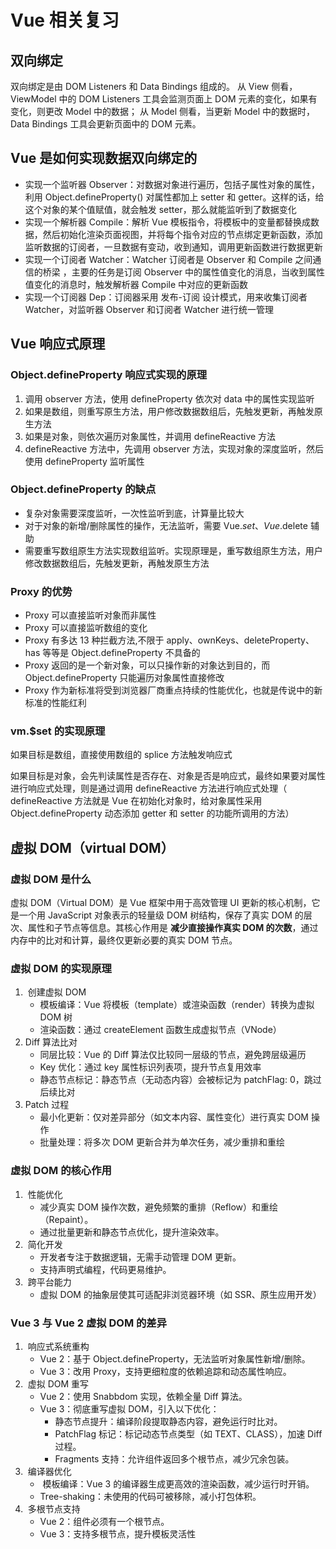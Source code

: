 # Vue 相关复习

## 双向绑定

双向绑定是由 DOM Listeners 和 Data Bindings 组成的。
从 View 侧看，ViewModel 中的 DOM Listeners 工具会监测页面上 DOM 元素的变化，如果有变化，则更改 Model 中的数据；
从 Model 侧看，当更新 Model 中的数据时，Data Bindings 工具会更新页面中的 DOM 元素。

## Vue 是如何实现数据双向绑定的

- 实现一个监听器 Observer：对数据对象进行遍历，包括子属性对象的属性，利用 Object.defineProperty() 对属性都加上 setter 和 getter。这样的话，给这个对象的某个值赋值，就会触发 setter，那么就能监听到了数据变化
- 实现一个解析器 Compile：解析 Vue 模板指令，将模板中的变量都替换成数据，然后初始化渲染页面视图，并将每个指令对应的节点绑定更新函数，添加监听数据的订阅者，一旦数据有变动，收到通知，调用更新函数进行数据更新
- 实现一个订阅者 Watcher：Watcher 订阅者是 Observer 和 Compile 之间通信的桥梁 ，主要的任务是订阅 Observer 中的属性值变化的消息，当收到属性值变化的消息时，触发解析器 Compile 中对应的更新函数
- 实现一个订阅器 Dep：订阅器采用 发布-订阅 设计模式，用来收集订阅者 Watcher，对监听器 Observer 和订阅者 Watcher 进行统一管理

## Vue 响应式原理

### Object.defineProperty 响应式实现的原理

1. 调用 observer 方法，使用 defineProperty 依次对 data 中的属性实现监听
2. 如果是数组，则重写原生方法，用户修改数据数组后，先触发更新，再触发原生方法
3. 如果是对象，则依次遍历对象属性，并调用 defineReactive 方法
4. defineReactive 方法中，先调用 observer 方法，实现对象的深度监听，然后使用 defineProperty 监听属性

### Object.defineProperty 的缺点

- 复杂对象需要深度监听，一次性监听到底，计算量比较大
- 对于对象的新增/删除属性的操作，无法监听，需要 Vue.$set、Vue.$delete 辅助
- 需要重写数组原生方法实现数组监听。实现原理是，重写数组原生方法，用户修改数据数组后，先触发更新，再触发原生方法

### Proxy 的优势

- Proxy 可以直接监听对象而非属性
- Proxy 可以直接监听数组的变化
- Proxy 有多达 13 种拦截方法,不限于 apply、ownKeys、deleteProperty、has 等等是 Object.defineProperty 不具备的
- Proxy 返回的是一个新对象，可以只操作新的对象达到目的，而 Object.defineProperty 只能遍历对象属性直接修改
- Proxy 作为新标准将受到浏览器厂商重点持续的性能优化，也就是传说中的新标准的性能红利

### vm.$set 的实现原理

如果目标是数组，直接使用数组的 splice 方法触发响应式

如果目标是对象，会先判读属性是否存在、对象是否是响应式，最终如果要对属性进行响应式处理，则是通过调用 defineReactive 方法进行响应式处理（ defineReactive 方法就是 Vue 在初始化对象时，给对象属性采用 Object.defineProperty 动态添加 getter 和 setter 的功能所调用的方法）

## 虚拟 DOM（virtual DOM）

### 虚拟 DOM 是什么

虚拟 DOM（Virtual DOM）是 Vue 框架中用于高效管理 UI 更新的核心机制，它是一个用 JavaScript 对象表示的轻量级 DOM 树结构，保存了真实 DOM 的层次、属性和子节点等信息。其核心作用是 **减少直接操作真实 DOM 的次数**，通过内存中的比对和计算，最终仅更新必要的真实 DOM 节点。

### 虚拟 DOM 的实现原理

1. ​ 创建虚拟 DOM​
   - 模板编译：Vue 将模板（template）或渲染函数（render）转换为虚拟 DOM 树
   - 渲染函数：通过 createElement 函数生成虚拟节点（VNode）
2. Diff 算法比对
   - 同层比较：Vue 的 Diff 算法仅比较同一层级的节点，避免跨层级遍历
   - Key 优化：通过 key 属性标识列表项，提升节点复用效率
   - 静态节点标记：静态节点（无动态内容）会被标记为 patchFlag: 0，跳过后续比对
3. ​Patch 过程 ​
   - 最小化更新：仅对差异部分（如文本内容、属性变化）进行真实 DOM 操作
   - 批量处理：将多次 DOM 更新合并为单次任务，减少重排和重绘

### 虚拟 DOM 的核心作用

1. ​ 性能优化 ​
   - 减少真实 DOM 操作次数，避免频繁的重排（Reflow）和重绘（Repaint）。
   - 通过批量更新和静态节点优化，提升渲染效率。
2. ​ 简化开发 ​
   - 开发者专注于数据逻辑，无需手动管理 DOM 更新。
   - 支持声明式编程，代码更易维护。
3. ​ 跨平台能力 ​
   - 虚拟 DOM 的抽象层使其可适配非浏览器环境（如 SSR、原生应用开发）

### Vue 3 与 Vue 2 虚拟 DOM 的差异

1. ​ 响应式系统重构 ​
   - ​Vue 2​：基于 Object.defineProperty，无法监听对象属性新增/删除。
   - ​Vue 3​：改用 Proxy，支持更细粒度的依赖追踪和动态属性响应。
2. ​ 虚拟 DOM 重写 ​
   - Vue 2​：使用 Snabbdom 实现，依赖全量 Diff 算法。
   - ​Vue 3​：彻底重写虚拟 DOM，引入以下优化：
     - 静态节点提升：编译阶段提取静态内容，避免运行时比对。
     - ​PatchFlag 标记：标记动态节点类型（如 TEXT、CLASS），加速 Diff 过程。
     - ​Fragments 支持：允许组件返回多个根节点，减少冗余包装。
3. ​ 编译器优化 ​
   - ​ 模板编译：Vue 3 的编译器生成更高效的渲染函数，减少运行时开销。
   - ​Tree-shaking：未使用的代码可被移除，减小打包体积。
4. ​ 多根节点支持 ​
   - ​Vue 2​：组件必须有一个根节点。
   - ​Vue 3​：支持多根节点，提升模板灵活性
